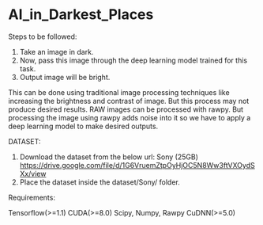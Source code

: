 # AI_in_Darkest_Places
Steps to be followed:
1. Take an image in dark.
2. Now, pass this image through the deep learning model trained for this task.
3. Output image will be bright.

This can be done using traditional image processing techniques like increasing the brightness and contrast of image. But this process may not produce desired results. 
RAW images can be processed with rawpy. But processing the image using rawpy adds noise into it so we have to apply a deep learning model to make desired outputs.


DATASET:

1. Download the dataset from the below url:
   Sony (25GB)
   https://drive.google.com/file/d/1G6VruemZtpOyHjOC5N8Ww3ftVXOydSXx/view
2. Place the dataset inside the dataset/Sony/ folder.

Requirements:

Tensorflow(>=1.1)
CUDA(>=8.0)
Scipy, Numpy, Rawpy
CuDNN(>=5.0) 
